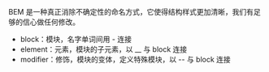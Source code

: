 BEM 是一种真正消除不确定性的命名方式，它使得结构样式更加清晰，我们有足够的信心做任何修改。

- block：模块，名字单词间用 - 连接
- element：元素，模块的子元素，以 __ 与 block 连接
- modifier：修饰，模块的变体，定义特殊模块，以 -- 与 block 连接

